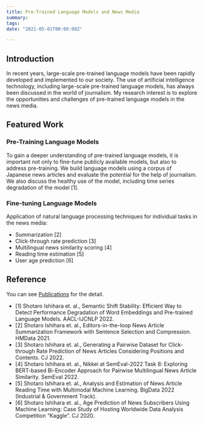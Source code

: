 ```yaml
---
title: Pre-Trained Language Models and News Media
summary:
tags:
date: "2021-05-01T00:00:00Z"

---
```


## Introduction

In recent years, large-scale pre-trained language models have been rapidly developed and implemented to our society.
The use of artificial intelligence technology, including large-scale pre-trained language models, has always been discussed in the world of journalism.
My research interest is to explore the opportunities and challenges of pre-trained language models in the news media.

## Featured Work

### Pre-Training Language Models

To gain a deeper understanding of pre-trained language models, it is important not only to fine-tune publicly available models, but also to address pre-training.
We build language models using a corpus of Japanese news articles and evaluate the potential for the help of journalism.
We also discuss the healthy use of the model, including time series degradation of the model [1].

### Fine-tuning Language Models

Application of natural language processing techniques for individual tasks in the news media:

- Summarization [2]
- Click-through rate prediction [3]
- Multilingual news similarity scoring [4]
- Reading time estimation [5]
- User age prediction [6]

## Reference

You can see [Publications](https://upura.github.io/projects/publications/) for the detail.

- [1] Shotaro Ishihara et. al., Semantic Shift Stability: Efficient Way to Detect Performance Degradation of Word Embeddings and Pre-trained Language Models. AACL-IJCNLP 2022.
- [2] Shotaro Ishihara et. al., Editors-in-the-loop News Article Summarization Framework with Sentence Selection and Compression. HMData 2021.
- [3] Shotaro Ishihara et. al., Generating a Pairwise Dataset for Click-through Rate Prediction of News Articles Considering Positions and Contents. CJ 2022.
- [4] Shotaro Ishihara et. al., Nikkei at SemEval-2022 Task 8: Exploring BERT-based Bi-Encoder Approach for Pairwise Multilingual News Article Similarity. SemEval 2022.
- [5] Shotaro Ishihara et. al., Analysis and Estimation of News Article Reading Time with Multimodal Machine Learning. BigData 2022 (Industrial & Government Track).
- [6] Shotaro Ishihara et. al., Age Prediction of News Subscribers Using Machine Learning: Case Study of Hosting Worldwide Data Analysis Competition “Kaggle”. CJ 2020.
